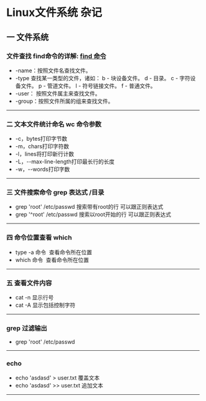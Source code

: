 Linux文件系统 杂记
===
## 一  文件系统
###  文件查找  find命令的详解: [find 命令](https://zhidao.baidu.com/question/490058098582576932.html)
* -name：按照文件名查找文件。
* -type 查找某一类型的文件，诸如：
b - 块设备文件。
d - 目录。
c - 字符设备文件。
p - 管道文件。
l - 符号链接文件。
f - 普通文件。
* -user： 按照文件属主来查找文件。
* -group：按照文件所属的组来查找文件。
---
### 二 文本文件统计命名 **wc** 命令参数
* -c，bytes打印字节数
* -m，chars打印字符数  
* -l，lines将打印新行计数
* -L，--max-line-length打印最长行的长度
* -w，--words打印字数
----
### 三 文件搜索命令 grep 表达式 /目录
* grep 'root' /etc/passwd 搜索带有root的行 可以跟正则表达式
* grep '^root' /etc/passwd 搜索以root开始的行 可以跟正则表达式
---
### 四 命令位置查看 which
* type -a 命令  查看命令所在位置
* which 命令  查看命令所在位置
----
### 五 查看文件内容 
* cat -n 显示行号
* cat -A 显示包括控制字符
---
### grep 过滤输出
* grep 'root' /etc/passwd
---
### echo 
* echo 'asdasd' > user.txt 覆盖文本
* echo 'asdasd' >> user.txt 追加文本
---
